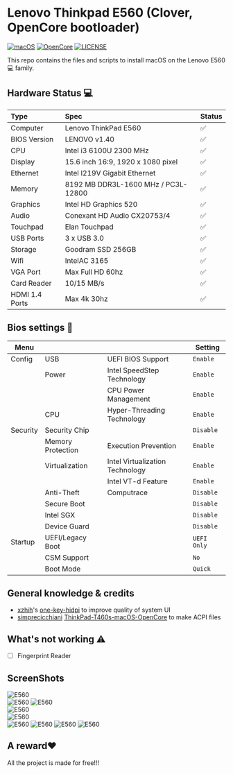 # Lenovo Thinkpad E560 (Clover, OpenCore bootloader)

[![macOS](https://img.shields.io/badge/macOS-Big%20Sur-blue)](https://developer.apple.com/documentation/macos-release-notes)
[![OpenCore](https://img.shields.io/badge/OpenCore-0.6.7-green)](https://github.com/acidanthera/OpenCorePkg)
[![LICENSE](https://img.shields.io/badge/license-MIT-purple)](/LICENSE)

This repo contains the files and scripts to install macOS on the Lenovo E560💻 family.

## Hardware Status 💻

| Type           | Spec                                | Status|
|:---------------|:------------------------------------|:------|
| Computer       | Lenovo ThinkPad E560                | ✅ |
| BIOS Version   | LENOVO v1.40                        | ✅ |     
| CPU            | Intel i3 6100U 2300 MHz             | ✅ |
| Display        | 15.6 inch 16:9, 1920 x 1080 pixel   | ✅ |
| Ethernet       | Intel I219V Gigabit Ethernet        | ✅ |
| Memory         | 8192 MB DDR3L-1600 MHz / PC3L-12800 | ✅ |
| Graphics       | Intel HD Graphics 520               | ✅ |
| Audio          | Conexant HD Audio CX20753/4         | ✅ |
| Touchpad       | Elan Touchpad                       | ✅ |
| USB Ports      | 3 x USB 3.0                         | ✅ |
| Storage        | Goodram SSD 256GB                   | ✅ |
| Wifi            | IntelAC 3165                        | ✅ |
| VGA Port       | Max Full HD 60hz                    | ✅ |
| Card Reader    | 10/15 MB/s                          | ✅ |
| HDMI 1.4 Ports | Max 4k 30hz                         | ✅ |

## Bios settings 💾

| Menu     |                   |                                 | Setting     |
|----------|-------------------|---------------------------------|-------------|
| Config   | USB               | UEFI BIOS Support                | `Enable `   |
|          | Power             | Intel SpeedStep Technology      | `Enable `   |
|          |                   | CPU Power Management            | `Enable `   |
|          | CPU               | Hyper-Threading Technology      | `Enable `   |
| Security | Security Chip     |                                 | `Disable `  |
|          | Memory Protection | Execution Prevention            | `Enable `   |
|          | Virtualization    | Intel Virtualization Technology | `Enable `   |
|          |                   | Intel VT-d Feature              | `Enable `   |
|          | Anti-Theft        | Computrace                      | `Disable `  |
|          | Secure Boot       |                                 | `Disable `  |
|          | Intel SGX         |                                 | `Disable `  |
|          | Device Guard      |                                 | `Disable `  |
| Startup  | UEFI/Legacy Boot  |                                 | `UEFI Only` |
|          | CSM Support       |                                 | `No`        |
|          | Boot Mode         |                                 | `Quick`     |

## General knowledge & credits

- [xzhih](https://github.com/xzhih)'s [one-key-hidpi](https://github.com/xzhih/one-key-hidpi) to improve quality of system UI
- [simprecicchiani](https://github.com/simprecicchiani) [ThinkPad-T460s-macOS-OpenCore](https://github.com/simprecicchiani/ThinkPad-T460s-macOS-OpenCore) to make ACPI files

## What's not working ⚠️

- [ ] Fingerprint Reader

## ScreenShots

![E560](screenshot/1.png)  
![E560](screenshot/2.png)
![E560](screenshot/4.png)  
![E560](screenshot/5.png)  
![E560](screenshot/6.png)  
![E560](screenshot/3.png)
![E560](screenshot/7.png)
![E560](screenshot/8.png)
![E560](screenshot/9.png)

## A reward❤️

All the project is made for free!!!

